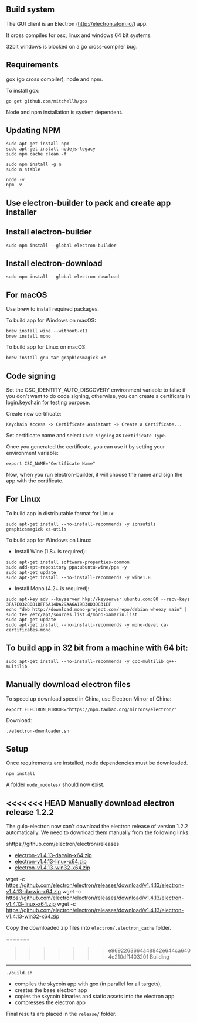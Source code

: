 Build system
------------

The GUI client is an Electron (http://electron.atom.io/) app.

It cross compiles for osx, linux and windows 64 bit systems.

32bit windows is blocked on a go cross-compiler bug.

Requirements
------------

gox (go cross compiler), node and npm.

To install gox:

```
go get github.com/mitchellh/gox
```

Node and npm installation is system dependent.

Updating NPM
-----

```
sudo apt-get install npm
sudo apt-get install nodejs-legacy
sudo npm cache clean -f

sudo npm install -g n
sudo n stable

node -v
npm -v
```

Use electron-builder to pack and create app installer
-----

Install electron-builder
-----

```
sudo npm install --global electron-builder
```

Install electron-download
-----

```
sudo npm install --global electron-download
```

For macOS
-----
Use brew to install required packages.

To build app for Windows on macOS:

```
brew install wine --without-x11
brew install mono
```

To build app for Linux on macOS:

```
brew install gnu-tar graphicsmagick xz
```

Code signing
-----

Set the CSC_IDENTITY_AUTO_DISCOVERY environment variable to false if you don't want to do code signing,
otherwise, you can create a certificate in login.keychain for testing purpose.

Create new certificate:
```
Keychain Access -> Certificate Assistant -> Create a Certificate...
```

Set certificate name and select `Code Signing` as `Certificate Type`.

Once you generated the certificate, you can use it by setting your environment variable:

```
export CSC_NAME="Certificate Name"
```

Now, when you run electron-builder, it will choose the name and sign the app with the certificate.


For Linux
-----
To build app in distributable format for Linux:

```
sudo apt-get install --no-install-recommends -y icnsutils graphicsmagick xz-utils
```

To build app for Windows on Linux:

* Install Wine (1.8+ is required):

```
sudo apt-get install software-properties-common
sudo add-apt-repository ppa:ubuntu-wine/ppa -y
sudo apt-get update
sudo apt-get install --no-install-recommends -y wine1.8
```

* Install Mono (4.2+ is required):

```
sudo apt-key adv --keyserver hkp://keyserver.ubuntu.com:80 --recv-keys 3FA7E0328081BFF6A14DA29AA6A19B38D3D831EF
echo "deb http://download.mono-project.com/repo/debian wheezy main" | sudo tee /etc/apt/sources.list.d/mono-xamarin.list
sudo apt-get update
sudo apt-get install --no-install-recommends -y mono-devel ca-certificates-mono
```

To build app in 32 bit from a machine with 64 bit:
-----

```
sudo apt-get install --no-install-recommends -y gcc-multilib g++-multilib
```

Manually download electron files
-----

To speed up download speed in China, use Electron Mirror of China:

```
export ELECTRON_MIRROR="https://npm.taobao.org/mirrors/electron/"
```

Download:

```
./electron-downloader.sh
```

Setup
-----

Once requirements are installed, node dependencies must be downloaded.

```
npm install
```

A folder `node_modules/` should now exist.

<<<<<<< HEAD
Manually download electron release 1.2.2
-----

 The gulp-electron now can't download the electron release of version 1.2.2
 automatically. We need to download them manually from the following links:

 shttps://github.com/electron/electron/releases

 * [electron-v1.4.13-darwin-x64.zip](https://github.com/electron/electron/releases/download/v1.4.13/electron-v1.4.13-darwin-x64.zip)
 * [electron-v1.4.13-linux-x64.zip](https://github.com/electron/electron/releases/download/v1.4.13/electron-v1.4.13-linux-x64.zip)
 * [electron-v1.4.13-win32-x64.zip](https://github.com/electron/electron/releases/download/v1.4.13/electron-v1.4.13-win32-x64.zip)

wget -c https://github.com/electron/electron/releases/download/v1.4.13/electron-v1.4.13-darwin-x64.zip
wget -c https://github.com/electron/electron/releases/download/v1.4.13/electron-v1.4.13-linux-x64.zip
wget -c https://github.com/electron/electron/releases/download/v1.4.13/electron-v1.4.13-win32-x64.zip

Copy the downloaded zip files into `electron/.electron_cache` folder.

=======
>>>>>>> e9692263664a48842e644ca6404e210df1403201
Building
--------

```
./build.sh
```

* compiles the skycoin app with gox (in parallel for all targets),
* creates the base electron app
* copies the skycoin binaries and static assets into the electron app
* compresses the electron app

Final results are placed in the `release/` folder.
